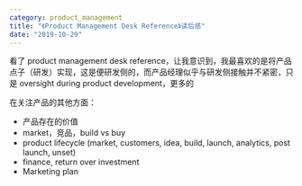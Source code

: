 ```yaml
---
category: product_management
title: "《Product Management Desk Reference》读后感"
date: "2019-10-29"
---
```


看了 product management desk reference，让我意识到，我最喜欢的是将产品点子（研发）实现，这是便研发侧的，而产品经理似乎与研发侧接触并不紧密，只是 oversight during product development，更多的

在关注产品的其他方面：

- 产品存在的价值
- market，竞品，build vs buy
- product lifecycle (market, customers, idea, build, launch, analytics, post launch, unset)
- finance, return over investment
- Marketing plan

